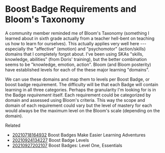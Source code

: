 # Boost Badge Requirements and Bloom's Taxonomy

A community member reminded me of Bloom's Taxonomy (something
I learned about in sixth grade actually from a teacher hell-bent on
teaching us how to learn for ourselves). This actually applies very well
here --- especially the "affective" (emotion) and "psychomotor"
(action/skills) domains that I completely forgot about. I've been using
SKAs "skills, knowledge, abilities" (from Doris' training), but the
better combination seems to be "knowledge, emotion, action". Bloom (and
Bloom posterity) have established levels for each of the these major
learning "domains".

We can use these domains and map them to levels per Boost Badge, or
boost badge requirement. The difficulty will be that each Badge will
contain learning in all three categories. Perhaps the granularity I'm
looking for is in the Badge *requirement* itself. Each requirement could
be categorized by domain and assessed using Bloom's criteria. This way
the scope and domain of each requirement could vary but the level of
mastery for each would always be the maximum level on the Bloom's scale
(depending on the domain).

Related

* [20210718164932](/20210718164932/) Boost Badges Make Easier Learning Adventures
* [20210924134227](/20210924134227/) Boost Badge Levels
* [20210927202107](/20210927202107/) Boost Badges: Level One, Essentials

